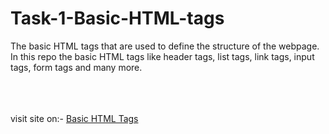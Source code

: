 # Task-1-Basic-HTML-tags
The basic HTML tags that are used to define the structure of the webpage.
In this repo the basic HTML tags like header tags, list tags, link tags, input tags, form tags and many more.
<br><br>
<br><br>

visit site on:- <a href="https://indian-population-details.netlify.app">Basic HTML Tags</a>

